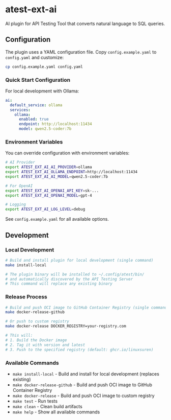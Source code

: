 # atest-ext-ai

AI plugin for API Testing Tool that converts natural language to SQL queries.

## Configuration

The plugin uses a YAML configuration file. Copy `config.example.yaml` to `config.yaml` and customize:

```bash
cp config.example.yaml config.yaml
```

### Quick Start Configuration

For local development with Ollama:

```yaml
ai:
  default_service: ollama
  services:
    ollama:
      enabled: true
      endpoint: http://localhost:11434
      model: qwen2.5-coder:7b
```

### Environment Variables

You can override configuration with environment variables:

```bash
# AI Provider
export ATEST_EXT_AI_AI_PROVIDER=ollama
export ATEST_EXT_AI_OLLAMA_ENDPOINT=http://localhost:11434
export ATEST_EXT_AI_AI_MODEL=qwen2.5-coder:7b

# For OpenAI
export ATEST_EXT_AI_OPENAI_API_KEY=sk-...
export ATEST_EXT_AI_OPENAI_MODEL=gpt-4

# Logging
export ATEST_EXT_AI_LOG_LEVEL=debug
```

See `config.example.yaml` for all available options.

## Development

### Local Development

```bash
# Build and install plugin for local development (single command)
make install-local

# The plugin binary will be installed to ~/.config/atest/bin/
# and automatically discovered by the API Testing Server
# This command will replace any existing binary
```

### Release Process

```bash
# Build and push OCI image to GitHub Container Registry (single command)
make docker-release-github

# Or push to custom registry
make docker-release DOCKER_REGISTRY=your-registry.com

# This will:
# 1. Build the Docker image
# 2. Tag it with version and latest
# 3. Push to the specified registry (default: ghcr.io/linuxsuren)
```

### Available Commands

- `make install-local` - Build and install for local development (replaces existing)
- `make docker-release-github` - Build and push OCI image to GitHub Container Registry
- `make docker-release` - Build and push OCI image to custom registry
- `make test` - Run tests
- `make clean` - Clean build artifacts
- `make help` - Show all available commands
